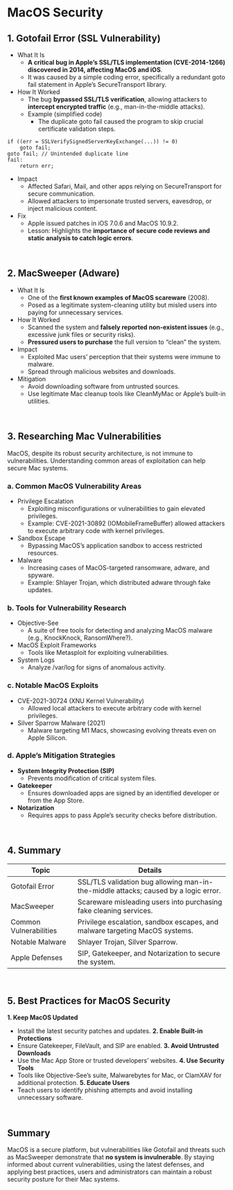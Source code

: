 <br>

# MacOS Security
## 1. Gotofail Error (SSL Vulnerability)
  - What It Is
    - **A critical bug in Apple’s SSL/TLS implementation (CVE-2014-1266) discovered in 2014, affecting MacOS and iOS**.
    - It was caused by a simple coding error, specifically a redundant goto fail statement in Apple’s SecureTransport library.
  - How It Worked
    - The bug **bypassed SSL/TLS verification**, allowing attackers to **intercept encrypted traffic** (e.g., man-in-the-middle attacks).
    - Example (simplified code)
      - The duplicate goto fail caused the program to skip crucial certificate validation steps.  

```
if ((err = SSLVerifySignedServerKeyExchange(...)) != 0)
    goto fail;
goto fail; // Unintended duplicate line
fail:
    return err;
```

  - Impact
    - Affected Safari, Mail, and other apps relying on SecureTransport for secure communication.
    - Allowed attackers to impersonate trusted servers, eavesdrop, or inject malicious content.
  - Fix
    - Apple issued patches in iOS 7.0.6 and MacOS 10.9.2.
    - Lesson: Highlights the **importance of secure code reviews and static analysis to catch logic errors**.  
<br>

## 2. MacSweeper (Adware)
  - What It Is
    - One of the **first known examples of MacOS scareware** (2008).
    - Posed as a legitimate system-cleaning utility but misled users into paying for unnecessary services.
  - How It Worked
    - Scanned the system and **falsely reported non-existent issues** (e.g., excessive junk files or security risks).
    - **Pressured users to purchase** the full version to “clean” the system.
  - Impact
    - Exploited Mac users’ perception that their systems were immune to malware.
    - Spread through malicious websites and downloads.
  - Mitigation
    - Avoid downloading software from untrusted sources.
    - Use legitimate Mac cleanup tools like CleanMyMac or Apple’s built-in utilities.  
<br>

## 3. Researching Mac Vulnerabilities
MacOS, despite its robust security architecture, is not immune to vulnerabilities. Understanding common areas of exploitation can help secure Mac systems.

### a. Common MacOS Vulnerability Areas
  - Privilege Escalation
    - Exploiting misconfigurations or vulnerabilities to gain elevated privileges.
    - Example: CVE-2021-30892 (IOMobileFrameBuffer) allowed attackers to execute arbitrary code with kernel privileges.
  - Sandbox Escape
    - Bypassing MacOS’s application sandbox to access restricted resources.
  - Malware
    - Increasing cases of MacOS-targeted ransomware, adware, and spyware.
    - Example: Shlayer Trojan, which distributed adware through fake updates.

### b. Tools for Vulnerability Research
  - Objective-See
    - A suite of free tools for detecting and analyzing MacOS malware (e.g., KnockKnock, RansomWhere?).
  - MacOS Exploit Frameworks
    - Tools like Metasploit for exploiting vulnerabilities.
  - System Logs
    - Analyze /var/log for signs of anomalous activity.

### c. Notable MacOS Exploits
  - CVE-2021-30724 (XNU Kernel Vulnerability)
    - Allowed local attackers to execute arbitrary code with kernel privileges.
  - Silver Sparrow Malware (2021)
    - Malware targeting M1 Macs, showcasing evolving threats even on Apple Silicon.

### d. Apple’s Mitigation Strategies
  - **System Integrity Protection (SIP)**
    - Prevents modification of critical system files.
  - **Gatekeeper**
    - Ensures downloaded apps are signed by an identified developer or from the App Store.
  - **Notarization**
    - Requires apps to pass Apple’s security checks before distribution.  
<br>

## 4. Summary

| Topic | Details |
| ----- | ------- |
| Gotofail Error | SSL/TLS validation bug allowing man-in-the-middle attacks; caused by a logic error. |
| MacSweeper | Scareware misleading users into purchasing fake cleaning services. |
| Common Vulnerabilities | Privilege escalation, sandbox escapes, and malware targeting MacOS systems. |
| Notable Malware | Shlayer Trojan, Silver Sparrow. |
| Apple Defenses | SIP, Gatekeeper, and Notarization to secure the system. |
  
<br>

## 5. Best Practices for MacOS Security
**1. Keep MacOS Updated**
  - Install the latest security patches and updates.
**2. Enable Built-in Protections**
  - Ensure Gatekeeper, FileVault, and SIP are enabled.
**3. Avoid Untrusted Downloads**
  - Use the Mac App Store or trusted developers’ websites.
**4. Use Security Tools**
  - Tools like Objective-See’s suite, Malwarebytes for Mac, or ClamXAV for additional protection.
**5. Educate Users**
  - Teach users to identify phishing attempts and avoid installing unnecessary software.  
<br>

## Summary
MacOS is a secure platform, but vulnerabilities like Gotofail and threats such as MacSweeper demonstrate that **no system is invulnerable**. By staying informed about current vulnerabilities, using the latest defenses, and applying best practices, users and administrators can maintain a robust security posture for their Mac systems.  
<br>